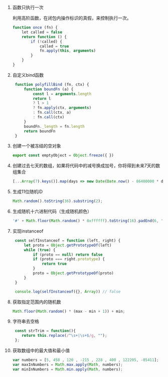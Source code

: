 1. 函数只执行一次
   
   利用高阶函数，在闭包内操作标识的真假，来控制执行一次。
   
   ```javascript
   function once (fn) {
       let called = false
       return function () {
           if (!called) {
               called = true
               fn.apply(this, arguments)
           }
       }
   }
   ```
2. 自定义bind函数
   ```javascript
    function polyfillBind (fn, ctx) {
        function boundFn (a) {
            const l = arguments.length
            return l
            ? l > 1
            ? fn.apply(ctx, arguments)
            : fn.call(ctx, a)
            : fn.call(ctx)
        }
        boundFn._length = fn.length
        return boundFn
    }
    ```
3. 创建一个被冻结的空对象
   ```javascript
   export const emptyObject = Object.freeze({ })
   ```
4. 创建过去七天的数组，如果将代码中的减号换成加号，你将得到未来7天的数组集合
   ```javascript
   [...Array(7).keys()].map(days => new Date(Date.now() - 86400000 * days));
   ```
5. 生成11位随机ID
   ```javascript
   Math.random().toString(36).substring(2);
   ```
6. 生成随机十六进制代码（生成随机颜色）
   ```javascript
   '#' + Math.floor(Math.random() * 0xffffff).toString(16).padEnd(6, '0');
   ```
7. 实现instanceof
   ```javascript
    const selfInstanceof = function (left, right) {
        let proto = Object.getPrototypeOf(left)
        while (true) {
            if (proto == null) return false
            if (proto === right.prototype) {
                return true
            }
            proto = Object.getPrototypeOf(proto)
        }
    }

    console.log(selfInstanceof({}, Array)) // false
   ```
8. 获取指定范围内的随机数
   ```javascript
   Math.floor(Math.random() * (max - min + 1)) + min;
   ```
9. 字符串去空格
   ```javascript
    const strTrim = function(){
       return this.replace(/^\s+|\s+$/g, "");
    };
   ```
10. 获取数组中的最大值和最小值
    ```javascript
    var numbers = [5, 458 , 120 , -215 , 228 , 400 , 122205, -85411]; 
    var maxInNumbers = Math.max.apply(Math, numbers); 
    var minInNumbers = Math.min.apply(Math, numbers);
    ```